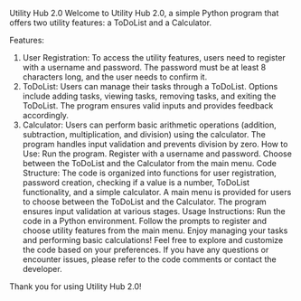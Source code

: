 Utility Hub 2.0
Welcome to Utility Hub 2.0, a simple Python program that offers two utility features: a ToDoList and a Calculator.

Features:
1. User Registration:
To access the utility features, users need to register with a username and password.
The password must be at least 8 characters long, and the user needs to confirm it.
2. ToDoList:
Users can manage their tasks through a ToDoList.
Options include adding tasks, viewing tasks, removing tasks, and exiting the ToDoList.
The program ensures valid inputs and provides feedback accordingly.
3. Calculator:
Users can perform basic arithmetic operations (addition, subtraction, multiplication, and division) using the calculator.
The program handles input validation and prevents division by zero.
How to Use:
Run the program.
Register with a username and password.
Choose between the ToDoList and the Calculator from the main menu.
Code Structure:
The code is organized into functions for user registration, password creation, checking if a value is a number, ToDoList functionality, and a simple calculator.
A main menu is provided for users to choose between the ToDoList and the Calculator.
The program ensures input validation at various stages.
Usage Instructions:
Run the code in a Python environment.
Follow the prompts to register and choose utility features from the main menu.
Enjoy managing your tasks and performing basic calculations!
Feel free to explore and customize the code based on your preferences. If you have any questions or encounter issues, please refer to the code comments or contact the developer.

Thank you for using Utility Hub 2.0!
